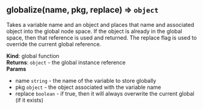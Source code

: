 <a name="globalize"></a>

## globalize(name, pkg, replace) ⇒ <code>object</code>
Takes a variable name and an object and places that name and associated
object into the global node space.  If the object is already in the
global space, then that reference is used and returned.  The replace
flag is used to override the current global reference.

**Kind**: global function  
**Returns**: <code>object</code> - the global instance reference  
**Params**

- name <code>string</code> - the name of the variable to store globally
- pkg <code>object</code> - the object associated with the variable name
- replace <code>boolean</code> - if true, then it will always overwrite the
current global (if it exists)

